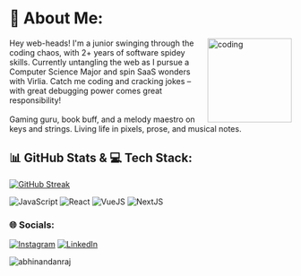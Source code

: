 

# 💫 About Me:
<img align="right" alt="coding" width="150" src="https://media0.giphy.com/media/v1.Y2lkPTc5MGI3NjExeDlvZnBrOHZ0dGFpeG95ODU1czMyN3Zhb3R5amp2ZXJwbzFjb3VxaCZlcD12MV9pbnRlcm5hbF9naWZfYnlfaWQmY3Q9cw/nMy8HTFQRWpudNwbxQ/giphy.webp">
Hey web-heads! I'm a junior swinging through the coding chaos, with 2+ years of software spidey skills. Currently untangling the web as I pursue a Computer Science Major and spin SaaS wonders with Virlia. Catch me coding and cracking jokes – with great debugging power comes great responsibility!<br><br>Gaming guru, book buff, and a melody maestro on keys and strings. Living life in pixels, prose, and musical notes.

## 📊 GitHub Stats & 💻 Tech Stack:
[![GitHub Streak](https://streak-stats.demolab.com?user=MonyVannn&theme=monokai&exclude_days=Sun%2CSat&card_width=1080)](https://git.io/streak-stats)
 
![JavaScript](https://img.shields.io/badge/javascript-%23323330.svg?style=for-the-badge&logo=javascript&logoColor=%23F7DF1E) ![React](https://img.shields.io/badge/react-%2320232a.svg?style=for-the-badge&logo=react&logoColor=%2361DAFB) ![VueJS](https://img.shields.io/badge/Vue.js-35495E?style=for-the-badge&logo=vuedotjs&logoColor=4FC08D) ![NextJS](https://img.shields.io/badge/next.js-000000?style=for-the-badge&logo=nextdotjs&logoColor=white) 
### 🌐 Socials:
[![Instagram](https://img.shields.io/badge/Instagram-%23E4405F.svg?logo=Instagram&logoColor=white)](https://instagram.com/_monyvann_) [![LinkedIn](https://img.shields.io/badge/LinkedIn-%230077B5.svg?logo=linkedin&logoColor=white)](https://linkedin.com/in/Monyvann_Men) 
<p> <img src="https://komarev.com/ghpvc/?username=MonyVannn&label=Visitors&color=0088cc&style=flat-square" alt="abhinandanraj" />

